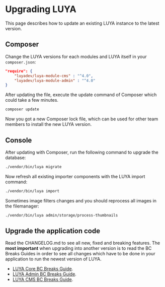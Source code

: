 # Upgrading LUYA

This page describes how to update an existing LUYA instance to the latest version.

## Composer

Change the LUYA versions for each modules and LUYA itself in your `composer.json`:

```json
"require": {
    "luyadev/luya-module-cms" : "^4.0",
    "luyadev/luya-module-admin" : "^4.0"
}
```

After updating the file, execute the update command of Composer which could take a few minutes.

```sh
composer update
```

Now you got a new Composer lock file, which can be used for other team members to install the new LUYA version.

## Console

After updating with Composer, run the following command to upgrade the database:

```sh
./vendor/bin/luya migrate
```

Now refresh all existing importer components with the LUYA import command:

```sh
./vendor/bin/luya import
```

Sometimes image filters changes and you should reprocess all images in the filemanager:

```sh
./vendor/bin/luya admin/storage/process-thumbnails
```

## Upgrade the application code

Read the CHANGELOG.md to see all new, fixed and breaking features. The **most important** when upgrading into another version is to read the BC Breaks Guides in order to see all changes which have to be done in your application to run the newest version of LUYA.

+ [LUYA Core BC Breaks Guide](https://github.com/luyadev/luya/blob/master/core/UPGRADE.md).
+ [LUYA Admin BC Breaks Guide](https://github.com/luyadev/luya-module-admin/blob/master/UPGRADE.md).
+ [LUYA CMS BC Breaks Guide](https://github.com/luyadev/luya-module-cms/blob/master/UPGRADE.md).